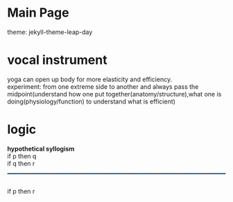 # Main Page
theme: jekyll-theme-leap-day
# vocal instrument
yoga can open up body for more elasticity and efficiency.<br>
experiment: from one extreme side to another and always pass the midpoint(understand how one put together(anatomy/structure),what one is doing(physiology/function) to understand what is efficient)
# logic
<b>hypothetical syllogism</b>
<br>if p then q
<br>if q then r
<hr style="height:1px;border:none;border-top:1px dashed #0066CC;" />
<br>if p then r

